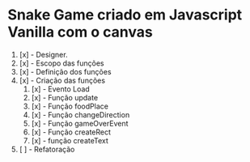 # Snake Game criado em Javascript Vanilla com o canvas 

1. [x] - Designer.
1. [x] - Escopo das funções
1. [x] - Definição dos funções
1. [x] - Criação das funções
    1.   [x] - Evento Load
    1.   [x] - Função update
    1.   [x] - Função foodPlace
    1.   [x] - Função changeDirection
    1.   [x] - Função gameOverEvent
    1.   [x] - Função createRect
    1.   [x] - função createText
1. [ ] - Refatoração
